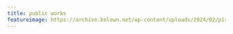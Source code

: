 ```yaml
---
title: public works
featureimage: https://archive.kolown.net/wp-content/uploads/2024/02/p1sonet-1-1024x577.png
---
```

